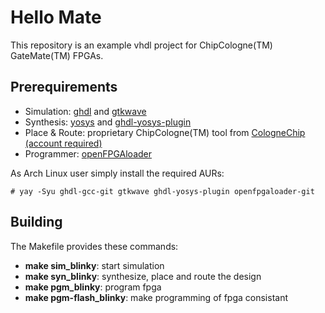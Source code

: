 Hello Mate
==========

This repository is an example vhdl project for ChipCologne(TM) GateMate(TM) FPGAs.

Prerequirements
---------------

 * Simulation: [ghdl](https://github.com/ghdl/ghdl) and [gtkwave](https://github.com/gtkwave/gtkwave)
 * Synthesis: [yosys](https://github.com/YosysHQ/yosys) and [ghdl-yosys-plugin](https://github.com/ghdl/ghdl-yosys-plugin)
 * Place & Route: proprietary ChipCologne(TM) tool from [CologneChip (account required)](https://colognechip.com/mygatemate/)
 * Programmer: [openFPGAloader](https://github.com/trabucayre/openFPGALoader)

As Arch Linux user simply install the required AURs:
```
# yay -Syu ghdl-gcc-git gtkwave ghdl-yosys-plugin openfpgaloader-git
```

Building
--------

The Makefile provides these commands:
 * **make sim_blinky**: start simulation
 * **make syn_blinky**: synthesize, place and route the design
 * **make pgm_blinky**: program fpga
 * **make pgm-flash_blinky**: make programming of fpga consistant
